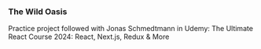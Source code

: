 ### The Wild Oasis

Practice project followed with Jonas Schmedtmann in Udemy: The Ultimate React Course 2024: React, Next.js, Redux & More
